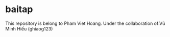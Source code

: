 # baitap
This repository is belong to Pham Viet Hoang. Under the collaboration of:Vũ Minh Hiếu (ghiaog123)
